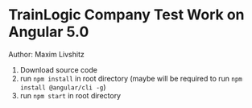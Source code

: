 # TrainLogic Company Test Work on Angular 5.0

Author: Maxim Livshitz

1. Download source code 
2. run `npm install` in root directory (maybe will be required to run `npm install @angular/cli -g`)
3. run `npm start` in root directory
